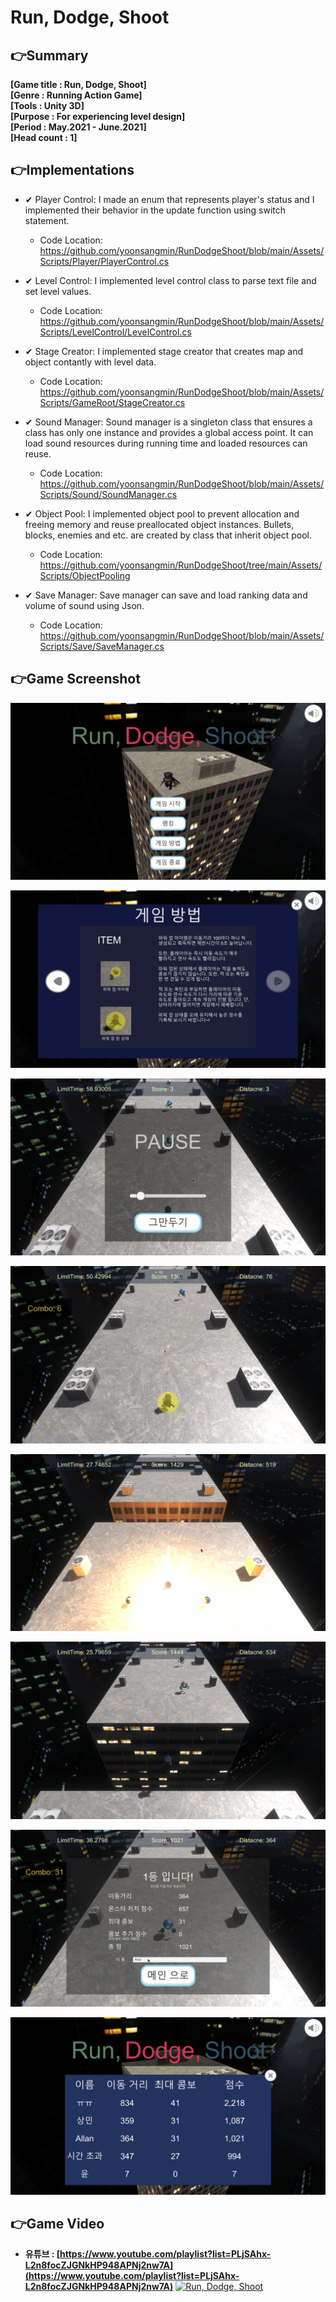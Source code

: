 # Run, Dodge, Shoot

## 👉Summary

**[Game title :  Run, Dodge, Shoot]**  
**[Genre      :  Running Action Game]**  
**[Tools      :  Unity 3D]**  
**[Purpose    :  For experiencing level design]**  
**[Period     :  May.2021 - June.2021]**  
**[Head count :  1]**  

## 👉Implementations

* ✔ Player Control: I made an enum that represents player's status and I implemented their behavior in the update function using switch statement.
    * Code Location: https://github.com/yoonsangmin/RunDodgeShoot/blob/main/Assets/Scripts/Player/PlayerControl.cs  


* ✔ Level Control: I implemented level control class to parse text file and set level values.
    * Code Location: https://github.com/yoonsangmin/RunDodgeShoot/blob/main/Assets/Scripts/LevelControl/LevelControl.cs  
 
 
* ✔ Stage Creator: I implemented stage creator that creates map and object contantly with level data.
  * Code Location: https://github.com/yoonsangmin/RunDodgeShoot/blob/main/Assets/Scripts/GameRoot/StageCreator.cs  
 
 
* ✔ Sound Manager: Sound manager is a singleton class that ensures a class has only one instance and provides a global access point. It can load sound resources during running time and loaded resources can reuse.
    * Code Location: https://github.com/yoonsangmin/RunDodgeShoot/blob/main/Assets/Scripts/Sound/SoundManager.cs  


* ✔ Object Pool: I implemented object pool to prevent allocation and freeing memory and reuse preallocated object instances. Bullets, blocks, enemies and etc. are created by class that inherit object pool.
    * Code Location: https://github.com/yoonsangmin/RunDodgeShoot/tree/main/Assets/Scripts/ObjectPooling  


* ✔ Save Manager: Save manager can save and load ranking data and volume of sound using Json.
    * Code Location: https://github.com/yoonsangmin/RunDodgeShoot/blob/main/Assets/Scripts/Save/SaveManager.cs  


## 👉Game Screenshot

![1.png](Images/1.png)

![2.png](Images/2.png)

![3.png](Images/3.png)

![4.png](Images/4.png)

![5.png](Images/5.png)

![6.png](Images/6.png)

![7.png](Images/7.png)

![8.png](Images/8.png)

## 👉Game Video

- **유튜브 : [https://www.youtube.com/playlist?list=PLjSAhx-L2n8focZJGNkHP948APNj2nw7A](https://www.youtube.com/playlist?list=PLjSAhx-L2n8focZJGNkHP948APNj2nw7A)**
[![Run, Dodge, Shoot](https://img.youtube.com/vi/DevAbZc6Ofs/0.jpg)](https://www.youtube.com/watch?v=DevAbZc6Ofs "Run, Dodge, Shoot")
